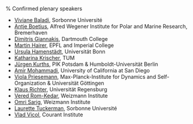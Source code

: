 % Confirmed plenary speakers

- [Viviane Baladi](http://baladi.perso.math.cnrs.fr/), Sorbonne Université
- [Antje Boetius](https://www.awi.de/ueber-uns/organisation/mitarbeiter/detailseite/antje-boetius.html), Alfred Wegener Institute for Polar and Marine Research, Bremerhaven
- [Dimitris Giannakis](https://giannakis.host.dartmouth.edu/), Dartmouth College
- [Martin Hairer](https://www.hairer.org/), EPFL and Imperial College
- [Ursula Hamenstädt](https://www.math.uni-bonn.de/people/ursula/), Universität Bonn
- [Katharina Krischer](https://www.professoren.tum.de/krischer-katharina), TUM
- [Jürgen Kurths](https://www.pik-potsdam.de/members/kurths), PIK Potsdam & Humboldt-Universität Berlin
- [Amir Mohammadi](https://mathweb.ucsd.edu/~ammohammadi/), University of California at San Diego
- [Viola Priesemann](https://www.viola-priesemann.de/), Max-Planck-Institute for Dynamics and Self-Organization & Universität Göttingen 
- [Klaus Richter](https://www.uni-regensburg.de/physics/richter/complex-quantum-systems), Universität Regensburg
- [Vered Rom-Kedar](https://www.wisdom.weizmann.ac.il/~vered/), Weizmann Institute
- [Omri Sarig](https://www.weizmann.ac.il/math/sarigo/), Weizmann Institute 
- [Laurette Tuckerman](https://blog.espci.fr/laurette/), Sorbonne Université
- [Vlad Vicol](https://cims.nyu.edu/~vicol/), Courant Institute
